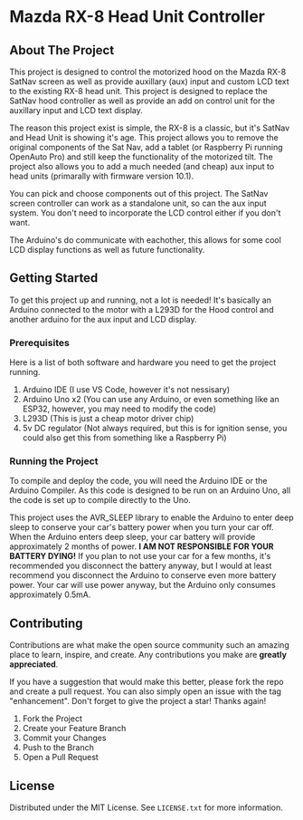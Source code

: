 # Mazda RX-8 Head Unit Controller

## About The Project

This project is designed to control the motorized hood on the Mazda RX-8 SatNav screen as well as provide auxillary (aux) input and custom LCD text to the existing RX-8 head unit. This project is designed to replace the SatNav hood controller as well as provide an add on control unit for the auxillary input and LCD text display.

The reason this project exist is simple, the RX-8 is a classic, but it's SatNav and Head Unit is showing it's age. This project allows you to remove the original components of the Sat Nav, add a tablet (or Raspberry Pi running OpenAuto Pro) and still keep the functionality of the motorized tilt. The project also allows you to add a much needed (and cheap) aux input to head units (primarally with firmware version 10.1).

You can pick and choose components out of this project. The SatNav screen controller can work as a standalone unit, so can the aux input system. You don't need to incorporate the LCD control either if you don't want.

The Arduino's do communicate with eachother, this allows for some cool LCD display functions as well as future functionality.

<!-- GETTING STARTED -->
## Getting Started

To get this project up and running, not a lot is needed! It's basically an Arduino connected to the motor with a L293D for the Hood control and another arduino for the aux input and LCD display.

### Prerequisites

Here is a list of both software and hardware you need to get the project running.
1. Arduino IDE (I use VS Code, however it's not nessisary)
2. Arduino Uno x2 (You can use any Arduino, or even something like an ESP32, however, you may need to modify the code) 
3. L293D (This is just a cheap motor driver chip)
4. 5v DC regulator (Not always required, but this is for ignition sense, you could also get this from something like a Raspberry Pi)


### Running the Project

To compile and deploy the code, you will need the Arduino IDE or the Arduino Compiler. As this code is designed to be run on an Arduino Uno, all the code is set up to compile directly to the Uno.

This project uses the AVR_SLEEP library to enable the Arduino to enter deep sleep to conserve your car's battery power when you turn your car off. When the Arduino enters deep sleep, your car battery will provide approximately 2 months of power. **I AM NOT RESPONSIBLE FOR YOUR BATTERY DYING!** If you plan to not use your car for a few months, it's recommended you disconnect the battery anyway, but I would at least recommend you disconnect the Arduino to conserve even more battery power. Your car will use power anyway, but the Arduino only consumes approximately 0.5mA. 

## Contributing

Contributions are what make the open source community such an amazing place to learn, inspire, and create. Any contributions you make are **greatly appreciated**.

If you have a suggestion that would make this better, please fork the repo and create a pull request. You can also simply open an issue with the tag "enhancement".
Don't forget to give the project a star! Thanks again!

1. Fork the Project
2. Create your Feature Branch
3. Commit your Changes
4. Push to the Branch
5. Open a Pull Request

<!-- LICENSE -->
## License

Distributed under the MIT License. See `LICENSE.txt` for more information.
